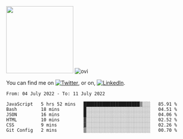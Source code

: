 <!-- ![visitors](https://visitor-badge.glitch.me/badge?page_id=page.id) -->

<img height="180em" src="https://github-readme-stats.vercel.app/api?username=alihernandez&show_icons=true&hide_border=true&&count_private=true&include_all_commits=true" />

<!-- Most Used Languages -->
<img src="https://github-readme-stats.vercel.app/api/top-langs?username=madushadhanushka&show_icons=true&locale=en&layout=compact&theme=chartreuse-dark" alt="ovi" />

<!-- Actual text -->

You can find me on [![Twitter][1.2]][1], or on, [![LinkedIn][2.2]][2].

<!-- Icons -->

[1.2]: http://i.imgur.com/wWzX9uB.png (twitter icon without padding)
[2.2]: https://raw.githubusercontent.com/MartinHeinz/MartinHeinz/master/linkedin-3-16.png (LinkedIn icon without padding)

<!-- Links to your social media accounts -->

[1]: https://twitter.com/phantomramen
[2]: https://www.linkedin.com/in/ali-hernandez-96b1b71a9/

<!--START_SECTION:waka-->

```text
From: 04 July 2022 - To: 11 July 2022

JavaScript   5 hrs 52 mins   █████████████████████▒░░░   85.91 %
Bash         18 mins         █░░░░░░░░░░░░░░░░░░░░░░░░   04.51 %
JSON         16 mins         █░░░░░░░░░░░░░░░░░░░░░░░░   04.06 %
HTML         10 mins         ▓░░░░░░░░░░░░░░░░░░░░░░░░   02.52 %
CSS          9 mins          ▓░░░░░░░░░░░░░░░░░░░░░░░░   02.26 %
Git Config   2 mins          ▒░░░░░░░░░░░░░░░░░░░░░░░░   00.70 %
```

<!--END_SECTION:waka-->
